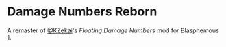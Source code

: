 # Damage Numbers Reborn
A remaster of [@KZekai](https://next.nexusmods.com/profile/KZekai/mods, "Kein's NexusMods home page")'s _Floating Damage Numbers_ mod for Blasphemous 1.
